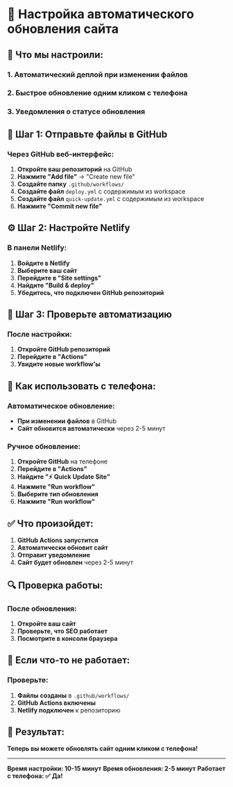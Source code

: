 # 🚀 Настройка автоматического обновления сайта

## 📱 Что мы настроили:

### 1. **Автоматический деплой** при изменении файлов
### 2. **Быстрое обновление** одним кликом с телефона
### 3. **Уведомления** о статусе обновления

## 🔧 Шаг 1: Отправьте файлы в GitHub

### Через GitHub веб-интерфейс:
1. **Откройте ваш репозиторий** на GitHub
2. **Нажмите "Add file"** → "Create new file"
3. **Создайте папку** `.github/workflows/`
4. **Создайте файл** `deploy.yml` с содержимым из workspace
5. **Создайте файл** `quick-update.yml` с содержимым из workspace
6. **Нажмите "Commit new file"**

## ⚙️ Шаг 2: Настройте Netlify

### В панели Netlify:
1. **Войдите в Netlify**
2. **Выберите ваш сайт**
3. **Перейдите в "Site settings"**
4. **Найдите "Build & deploy"**
5. **Убедитесь, что подключен GitHub репозиторий**

## 🎯 Шаг 3: Проверьте автоматизацию

### После настройки:
1. **Откройте GitHub репозиторий**
2. **Перейдите в "Actions"**
3. **Увидите новые workflow'ы**

## 📱 Как использовать с телефона:

### Автоматическое обновление:
- **При изменении файлов** в GitHub
- **Сайт обновится автоматически** через 2-5 минут

### Ручное обновление:
1. **Откройте GitHub** на телефоне
2. **Перейдите в "Actions"**
3. **Найдите "⚡ Quick Update Site"**
4. **Нажмите "Run workflow"**
5. **Выберите тип обновления**
6. **Нажмите "Run workflow"**

## ✅ Что произойдет:

1. **GitHub Actions запустится**
2. **Автоматически обновит сайт**
3. **Отправит уведомление**
4. **Сайт будет обновлен** через 2-5 минут

## 🔍 Проверка работы:

### После обновления:
1. **Откройте ваш сайт**
2. **Проверьте, что SEO работает**
3. **Посмотрите в консоли браузера**

## 🚨 Если что-то не работает:

### Проверьте:
1. **Файлы созданы** в `.github/workflows/`
2. **GitHub Actions включены**
3. **Netlify подключен** к репозиторию

## 🎉 Результат:

**Теперь вы можете обновлять сайт одним кликом с телефона!**

---

**Время настройки: 10-15 минут**
**Время обновления: 2-5 минут**
**Работает с телефона: ✅ Да!**